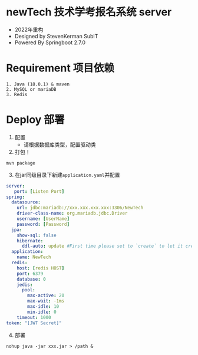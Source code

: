 # newTech 技术学考报名系统 server

- 2022年重构
- Designed by StevenKerman SubIT
- Powered By Springboot 2.7.0
# Requirement 项目依赖

```
1. Java (18.0.1) & maven
2. MySQL or mariaDB
3. Redis
```

# Deploy 部署

1. 配置
   - 请根据数据库类型，配置驱动类
2. 打包！

```shell
mvn package
```

3. 在jar同级目录下新建```application.yaml```并配置

```yaml
server:
   port: [Listen Port]
spring:
  datasource:
    url: jdbc:mariadb://xxx.xxx.xxx.xxx:3306/NewTech
    driver-class-name: org.mariadb.jdbc.Driver
    username: [UserName]
    password: [Password]
  jpa:
    show-sql: false
    hibernate:
      ddl-auto: update #First time please set to `create` to let it create the database
  application:
    name: NewTech
  redis:
    host: [redis HOST]
    port: 6379
    database: 0
    jedis:
      pool:
        max-active: 20
        max-wait: -1ms
        max-idle: 10
        min-idle: 0
    timeout: 1000
token: "[JWT Secret]"
```

4. 部署

```shell
nohup java -jar xxx.jar > /path &
```
